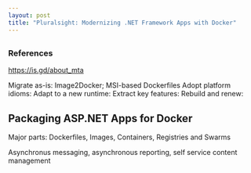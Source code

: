 ```yaml
---
layout: post
title: "Pluralsight: Modernizing .NET Framework Apps with Docker"
---
```


##  

### References

https://is.gd/about_mta

Migrate as-is: Image2Docker; MSI-based Dockerfiles
Adopt platform idioms:
Adapt to a new runtime:
Extract key features:
Rebuild and renew:

## Packaging ASP.NET Apps for Docker

Major parts: Dockerfiles, Images, Containers, Registries and Swarms

Asynchronus messaging, asynchronous reporting, self service content management